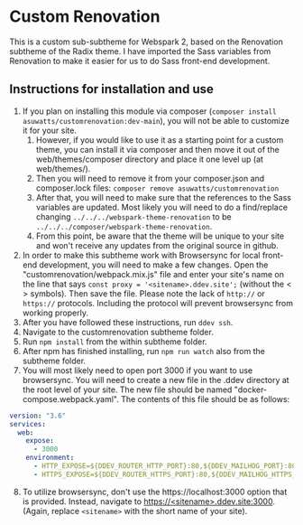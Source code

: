 # Custom Renovation

This is a custom sub-subtheme for Webspark 2, based on the Renovation subtheme of the Radix theme. I have imported the Sass variables from Renovation to make it easier for us to do Sass front-end development.

## Instructions for installation and use
1. If you plan on installing this module via composer (`composer install asuwatts/customrenovation:dev-main`), you will not be able to customize it for your site. 
   1. However, if you would like to use it as a starting point for a custom theme, you can install it via composer and then move it out of the web/themes/composer directory and place it one level up (at web/themes/). 
   2. Then you will need to remove it from your composer.json and composer.lock files: `composer remove asuwatts/customrenovation` 
   3. After that, you will need to make sure that the references to the Sass variables are updated. Most likely you will need to do a find/replace changing `../../../webspark-theme-renovation` to be `../../../composer/webspark-theme-renovation`.
   4. From this point,  be aware that the theme will be unique to your site and won't receive any updates from the original source in github.
2. In order to make this subtheme work with Browsersync for local front-end development, you will need to make a few changes. Open the "customrenovation/webpack.mix.js" file and enter your site's name on the line that says `const proxy = '<sitename>.ddev.site';` (without the < > symbols). Then save the file. Please note the lack of `http://` or `https://` protocols. Including the protocol will prevent browsersync from working properly.
3. After you have followed these instructions, run `ddev ssh`.
4. Navigate to the customrenovation subtheme folder.
5. Run `npm install` from the within subtheme folder.
6. After npm has finished installing, run `npm run watch` also from the subtheme folder.
7. You will most likely need to open port 3000 if you want to use browsersync. You will need to create a new file in the .ddev directory at the root level of your site. The new file should be named "docker-compose.webpack.yaml". The contents of this file should be as follows:
```yaml
version: "3.6"
services:
  web:
    expose:
      - 3000
    environment:
      - HTTP_EXPOSE=${DDEV_ROUTER_HTTP_PORT}:80,${DDEV_MAILHOG_PORT}:8025,3001:3000
      - HTTPS_EXPOSE=${DDEV_ROUTER_HTTPS_PORT}:80,${DDEV_MAILHOG_HTTPS_PORT}:8025,3000:3000
```
8. To utilize browsersync, don't use the <span>htt</span>ps://localhost:3000 option that is provided. Instead, navigate to [https://\<sitename>.ddev.site:3000](https://\<sitename>.ddev.site:3000). (Again, replace `<sitename>` with the short name of your site).
